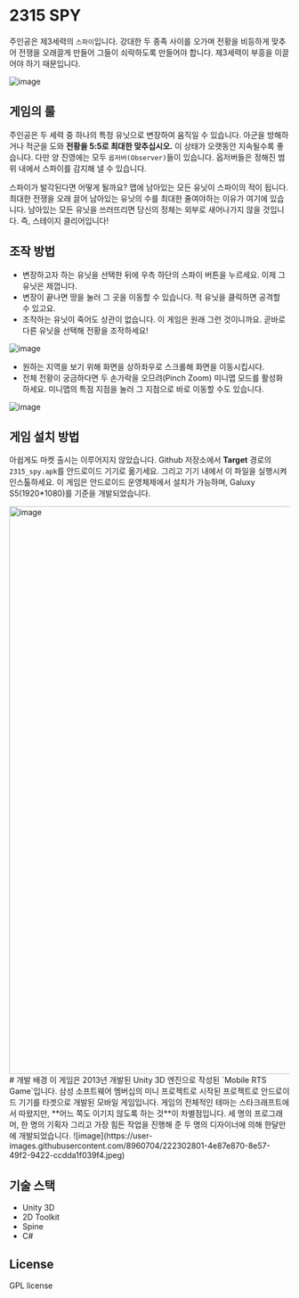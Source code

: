 # 2315 SPY
주인공은 제3세력의 `스파이`입니다. 강대한 두 종족 사이를 오가며 전황을 비등하게 맞추어 전쟁을 오래끌게 만들어 그들이 쇠락하도록 만들어야 합니다. 제3세력이 부흥을 이끌어야 하기 때문입니다.


![image](https://user-images.githubusercontent.com/8960704/222304140-88afa09f-69a6-4e49-8468-c76e1edfe6f4.png)


## 게임의 룰
주인공은 두 세력 중 하나의 특정 유닛으로 변장하여 움직일 수 있습니다. 아군을 방해하거나 적군을 도와 **전황을 5:5로 최대한 맞추십시오.** 이 상태가 오랫동안 지속될수록 좋습니다. 다만 양 진영에는 모두 `옵저버(Observer)`들이 있습니다. 옵저버들은 정해진 범위 내에서 스파이를 감지해 낼 수 있습니다.

스파이가 발각된다면 어떻게 될까요? 맵에 남아있는 모든 유닛이 스파이의 적이 됩니다. 최대한 전쟁을 오래 끌어 남아있는 유닛의 수를 최대한 줄여야하는 이유가 여기에 있습니다. 남아있는 모든 유닛을 쓰러뜨리면 당신의 정체는 외부로 새어나가지 않을 것입니다. 즉, 스테이지 클리어입니다!

## 조작 방법
- 변장하고자 하는 유닛을 선택한 뒤에 우측 하단의 스파이 버튼을 누르세요. 이제 그 유닛은 제껍니다.
- 변장이 끝나면 땅을 눌러 그 곳을 이동할 수 있습니다. 적 유닛을 클릭하면 공격할 수 있고요.
- 조작하는 유닛이 죽어도 상관이 없습니다. 이 게임은 원래 그런 것이니까요. 곧바로 다른 유닛을 선택해 전황을 조작하세요!
<img alt="image" src="https://user-images.githubusercontent.com/8960704/222303897-7f483aaa-ce84-4bdd-9bfe-0ac053d73861.png">

- 원하는 지역을 보기 위해 화면을 상하좌우로 스크롤해 화면을 이동시킵시다.
- 전체 전황이 궁금하다면 두 손가락을 오므려(Pinch Zoom) 미니맵 모드를 활성화하세요. 미니맵의 특점 지점을 눌러 그 지점으로 바로 이동할 수도 있습니다.

![image](https://user-images.githubusercontent.com/8960704/222304198-36e18b5f-4ca4-4c2d-a684-52046c6161ee.png)
## 게임 설치 방법
아쉽게도 마켓 출시는 이루어지지 않았습니다. Github 저장소에서 **Target** 경로의 `2315_spy.apk`를 안드로이드 기기로 옮기세요. 그리고 기기 내에서 이 파일을 실행시켜 인스톨하세요. 이 게임은 안드로이드 운영체제에서 설치가 가능하며, Galuxy S5(1920*1080)를 기준을 개발되었습니다.


<img width="1019" alt="image" src="https://user-images.githubusercontent.com/8960704/220623481-e33da57f-601a-4d94-9df0-b89779c51572.png">
# 개발 배경
이 게임은 2013년 개발된 Unity 3D 엔진으로 작성된 `Mobile RTS Game`입니다. 삼성 소프트웨어 멤버십의 미니 프로젝트로 시작된 프로젝트로 안드로이드 기기를 타겟으로 개발된 모바일 게임입니다. 게임의 전체적인 테마는 스타크래프트에서 따왔지만, **어느 쪽도 이기지 않도록 하는 것**이 차별점입니다. 세 명의 프로그래머, 한 명의 기획자 그리고 가장 힘든 작업을 진행해 준 두 명의 디자이너에 의해 한달만에 개발되었습니다.
![image](https://user-images.githubusercontent.com/8960704/222302801-4e87e870-8e57-49f2-9422-ccdda1f039f4.jpeg)

## 기술 스택
- Unity 3D
- 2D Toolkit
- Spine
- C#

## License
GPL license
